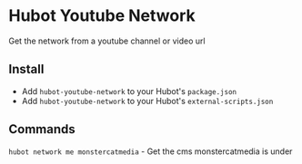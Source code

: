
Hubot Youtube Network
============

Get the network from a youtube channel or video url


Install
-------

- Add `hubot-youtube-network` to your Hubot's `package.json`
- Add `hubot-youtube-network` to your Hubot's `external-scripts.json`

Commands
--------

`hubot network me monstercatmedia` - Get the cms monstercatmedia is under

